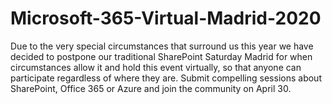 # Microsoft-365-Virtual-Madrid-2020
Due to the very special circumstances that surround us this year we have decided to postpone our traditional SharePoint Saturday Madrid for when circumstances allow it and hold this event virtually, so that anyone can participate regardless of where they are.  Submit compelling sessions about SharePoint, Office 365 or Azure and join the community on April 30.

